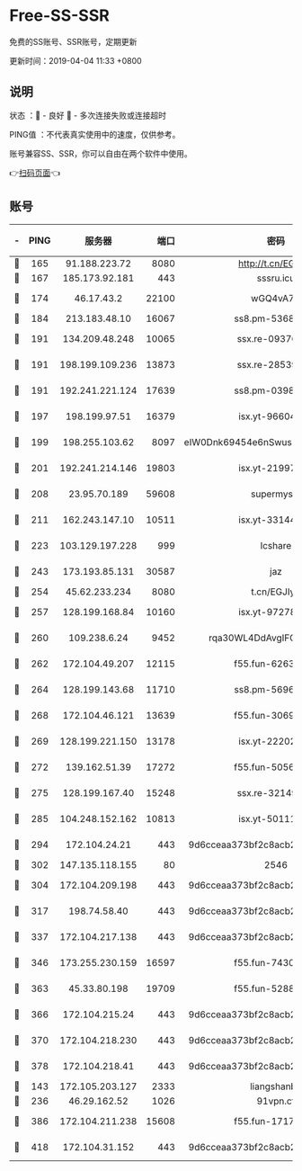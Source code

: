 # Free-SS-SSR

免费的SS账号、SSR账号，定期更新

更新时间：2019-04-04 11:33 +0800

## 说明

状态     ：🙂 - 良好 🙁 - 多次连接失败或连接超时

PING值   ：不代表真实使用中的速度，仅供参考。

账号兼容SS、SSR，你可以自由在两个软件中使用。

👉[扫码页面](https://liesauer.github.io/Free-SS-SSR/)👈

## 账号

|-|PING|服务器|端口|密码|加密方式|区域|
|:----:|:----:|:-----:|-----:|:----:|:----:|:----:|
|🙂|165|91.188.223.72|8080|http://t.cn/EGJIyrl|rc4-md5|RU|
|🙂|167|185.173.92.181|443|sssru.icu|rc4-md5|RU|
|🙂|174|46.17.43.2|22100|wGQ4vA7D|aes-256-gcm|RU|
|🙂|184|213.183.48.10|16067|ss8.pm-53686627|rc4-md5|RU|
|🙂|191|134.209.48.248|10065|ssx.re-09376526|aes-256-cfb|US|
|🙂|191|198.199.109.236|13873|ssx.re-28539881|aes-256-cfb|US|
|🙂|191|192.241.221.124|17639|ss8.pm-03987287|aes-256-cfb|US|
|🙂|197|198.199.97.51|16379|isx.yt-96604869|aes-256-cfb|US|
|🙂|199|198.255.103.62|8097|eIW0Dnk69454e6nSwuspv9DmS201tQ0D|aes-256-cfb|US|
|🙂|201|192.241.214.146|19803|isx.yt-21997404|aes-256-cfb|US|
|🙂|208|23.95.70.189|59608|supermyssr|chacha20-ietf|US|
|🙂|211|162.243.147.10|10511|isx.yt-33144325|aes-256-cfb|US|
|🙂|223|103.129.197.228|999|lcshare|aes-256-cfb|US|
|🙂|243|173.193.85.131|30587|jaz|aes-256-cfb|US|
|🙂|254|45.62.233.234|8080|t.cn/EGJIyrl|rc4-md5|CA|
|🙂|257|128.199.168.84|10160|isx.yt-97278125|aes-256-cfb|SG|
|🙂|260|109.238.6.24|9452|rqa30WL4DdAvgIFG6Fs3znzTa|aes-256-cfb|FR|
|🙂|262|172.104.49.207|12115|f55.fun-62631366|aes-256-cfb|SG|
|🙂|264|128.199.143.68|11710|ss8.pm-56960881|aes-256-cfb|SG|
|🙂|268|172.104.46.121|13639|f55.fun-30697480|aes-256-cfb|SG|
|🙂|269|128.199.221.150|13178|isx.yt-22202502|aes-256-cfb|SG|
|🙂|272|139.162.51.39|17272|f55.fun-50565009|aes-256-cfb|SG|
|🙂|275|128.199.167.40|15248|ssx.re-32149746|aes-256-cfb|SG|
|🙂|285|104.248.152.162|10813|isx.yt-50111691|aes-256-cfb|SG|
|🙂|294|172.104.24.21|443|9d6cceaa373bf2c8acb22e60b6a58be6|aes-256-cfb|US|
|🙂|302|147.135.118.155|80|2546|chacha20|US|
|🙂|304|172.104.209.198|443|9d6cceaa373bf2c8acb22e60b6a58be6|aes-256-cfb|US|
|🙂|317|198.74.58.40|443|9d6cceaa373bf2c8acb22e60b6a58be6|aes-256-cfb|US|
|🙂|337|172.104.217.138|443|9d6cceaa373bf2c8acb22e60b6a58be6|aes-256-cfb|US|
|🙂|346|173.255.230.159|16597|f55.fun-74305924|aes-256-cfb|US|
|🙂|363|45.33.80.198|19709|f55.fun-52889457|aes-256-cfb|US|
|🙂|366|172.104.215.24|443|9d6cceaa373bf2c8acb22e60b6a58be6|aes-256-cfb|US|
|🙂|370|172.104.218.230|443|9d6cceaa373bf2c8acb22e60b6a58be6|aes-256-cfb|US|
|🙂|378|172.104.218.41|443|9d6cceaa373bf2c8acb22e60b6a58be6|aes-256-cfb|US|
|🙂|143|172.105.203.127|2333|liangshanbo|chacha20|JP|
|🙂|236|46.29.162.52|1026|91vpn.cf|rc4-md5|RU|
|🙂|386|172.104.211.238|15608|f55.fun-17178524|aes-256-cfb|US|
|🙁|418|172.104.31.152|443|9d6cceaa373bf2c8acb22e60b6a58be6|aes-256-cfb|US|
